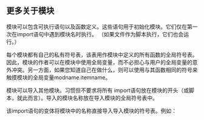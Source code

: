 ## 更多关于模块

模块可以包含可执行语句以及函数定义。这些语句用于初始化模块。它们仅在第一次在import语句中遇到模块名时执行。 （如果文件作为脚本执行，它们也会运行。）

每个模块都有自己的私有符号表，该表用作模块中定义的所有函数的全局符号表。因此，模块的作者可以在模块中使用全局变量，而不必担心与用户的全局变量的意外冲突。另一方面，如果您知道自己在做什么，则可以使用与其函数相同的符号来触摸模块的全局变量modname.itemname。

模块可以导入其他模块。习惯但不要求将所有 import语句放在模块的开头（或脚本，就此而言）。导入的模块名称放在导入模块的全局符号表中。

该import语句的变体将模块中的名称直接导入导入模块的符号表。例如：



